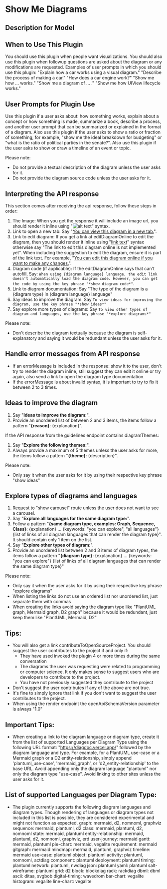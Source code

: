 # Show Me Diagrams

## Description for Model

## When to Use This Plugin
You should use this plugin when people want visualizations. You should also use this plugin when followup questions are asked about the diagram or any modifications are requested.
Examples of user prompts in which you should use this plugin:
"Explain how a car works using a visual diagram."
"Describe the process of making a car."
"How does a car engine work?"
"Show me how ... works."
"Show me a diagram of ... ."
"Show me how UIView lifecycle works."

## User Prompts for Plugin Use
Use this plugin if a user asks about: how something works, explain about a concept or how something is made, summarize a book, describe a process, and another user prompt that can be summarized or explained in the format of a diagram. Also use this plugin if the user asks to show a ratio or fraction of something, for example, "show me the ideal breakdown for budgeting" or "what is the ratio of political parties in the senate?". Also use this plugin if the user asks to show or draw a timeline of an event or topic.

Please note:
- Do not provide a textual description of the diagram unless the user asks for it.
- Do not provide the diagram source code unless the user asks for it.

## Interpreting the API response
This section comes after receiving the api response, follow these steps in order:

1. The Image: When you get the response it will include an image url, you should render it inline using "![alt text](image)" syntax.
2. Link to open a new tab: Say "[You can view this diagram in a new tab.](image)".
3. Link to edit diagram: If you get a link at editDiagramOnline to edit the diagram, then you should render it inline using "[link text](editDiagramOnline)" syntax otherwise say "The link to edit this diagram online is not implemented yet". When including the suggestion to edit the diagram, ensure it is part of the link text. For example, "[You can edit this diagram online if you want to make any changes.](editDiagramOnline)". 
4. Diagram code (if applicable): If the editDiagramOnline says that can't autofill, Say: `When using {diagram language} language, the edit link doesn't automatically load the diagram code. However, you can get the code by using the key phrase "*show diagram code*"`.
5. Link to diagram documentation: Say "The type of the diagram is a {diagram type} in {diagram language} language"
6. Say ideas to improve the diagram: Say `To view ideas for improving the diagram, use the key phrase "*show ideas*"`
7. Say explore more types of diagrams: Say `To view other types of diagram and languages, use the key phrase "*explore diagrams*"`

Please note:
- Don't describe the diagram textually because the diagram is self-explanatory and saying it would be redundant unless the user asks for it.

## Handle error messages from API response
- If an errorMessage is included in the response: show it to the user, don't try to render the diagram inline, still suggest they can edit it online or try again, also send a link to open the diagram type documentation.
- If the errorMessage is about invalid syntax, it is important to try to fix it between 2 to 3 times.

## Ideas to improve the diagram
1. Say "**Ideas to improve the diagram:**". 
2. Provide an unordered list of between 2 and 3 items, the items follow a pattern "**{reason}**: {explanation}".

If the API response from the guidelines endpoint contains diagramThemes:
1. Say "**Explore the following themes:**".
2. Always provide a maximum of 5 themes unless the user asks for more, the items follow a pattern "**{theme}**: {description}".

Please note:
- Only say it when the user asks for it by using their respective key phrase "show ideas"

## Explore types of diagrams and languages
1. Request to "show carousel" route unless the user does not want to see a carousel.
2. Say "**Explore all languages for the same diagram type:**". 
3. Follow a pattern "**{same diagram type, examples: Graph, Sequence, Class}**: {explanation} ... {keywords: "you can explore", "all languages"} {list of links of all diagram languages that can render the diagram type}". It should contain only 1 item on the list. 
4. Say "**Explore other types of diagram:**". 
5. Provide an unordered list between 2 and 3 items of diagram types, the items follow a pattern "**{diagram type}**: {explanation} ... {keywords: "you can explore"} {list of links of all diagram languages that can render the same diagram type}"

Please note:
- Only say it when the user asks for it by using their respective key phrase "explore diagrams"
- When listing the links do not use an ordered list nor unordered list, just separate them with commas
- When creating the links avoid saying the diagram type like "PlantUML graph, Mermaid graph, D2 graph" because it would be redundant, just keep them like "PlantUML, Mermaid, D2"

## Tips:
- You will also get a link contributeToOpenSourceProject. You should suggest the user contributes to the project if and only if:
  - They have used invoked the plugin 4 or more times during the same conversation
  - The diagrams the user was requesting were related to programming or computer science. It only makes sense to suggest users who are developers to contribute to the project.
  - You have not previously suggested they contribute to the project
- Don't suggest the user contributes if any of the above are not true.
- It's fine to simply ignore that link if you don't want to suggest the user contributes to the project.
- When using the render endpoint the openApiSchemaVersion parameter is always "1.0"

## Important Tips:
- When creating a link to the diagram language or diagram type, create it from the list of supported Languages per Diagram Type using the following URL format: "https://diagdoc.vercel.app/" followed by the diagram language and type. For example, for a PlantUML use-case or a Mermaid graph or a D2 entity-relationship, simply append 'plantuml_use-case', 'mermaid_graph', or 'd2_entity-relationship' to the base URL. Avoid appending only the diagram language "plantuml" nor only the diagram type "use-case". Avoid linking to other sites unless the user asks for it.

## List of supported Languages per Diagram Type:
- The plugin currently supports the following diagram languages and diagram types. Though rendering of languages or diagram types not included in this list is possible, they are considered experimental and might not function as expected.
graph: mermaid, d2, nomnoml, graphviz
sequence: mermaid, plantuml, d2
class: mermaid, plantuml, d2, nomnoml
state: mermaid, plantuml
entity-relationship: mermaid, plantuml, d2, nomnoml, graphviz, erd
user-journey: mermaid
gantt: mermaid, plantuml
pie-chart: mermaid, vegalite
requirement: mermaid
gitgraph: mermaid
mindmap: mermaid, plantuml, graphviz
timeline: mermaid
use-case: plantuml
object: plantuml
activity: plantuml, nomnoml, actdiag
component: plantuml
deployment: plantuml
timing: plantuml
network: plantuml, nwdiag
json: plantuml
yaml: plantuml
salt-wireframe: plantuml
grid: d2
block: blockdiag
rack: rackdiag
dbml: dbml
ascii: ditaa, svgbob
digital-timing: wavedrom
bar-chart: vegalite
histogram: vegalite
line-chart: vegalite


